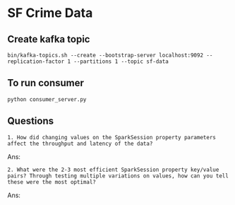 # SF Crime Data



## Create kafka topic 

```
bin/kafka-topics.sh --create --bootstrap-server localhost:9092 --replication-factor 1 --partitions 1 --topic sf-data
```

## To run consumer

```
python consumer_server.py
```

## Questions
`1. How did changing values on the SparkSession property parameters affect the throughput and latency of the data?`

Ans: 

`2. What were the 2-3 most efficient SparkSession property key/value pairs? Through testing multiple variations on values, how can you tell these were the most optimal?`

Ans: 